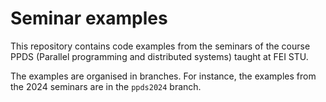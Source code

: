 # Seminar examples

This repository contains code examples from the seminars of the course PPDS (Parallel programming and distributed systems) taught at FEI STU.

The examples are organised in branches. For instance, the examples from the 2024 seminars are in the `ppds2024` branch.
